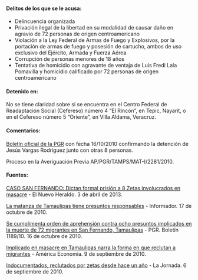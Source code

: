 #### **Delitos de los que se le acusa:**

* Delincuencia organizada
* Privación ilegal de la libertad en su modalidad de causar daño en agravio de 72 personas de origen centroamericano
* Violación a la Ley Federal de Armas de Fuego y Explosivos, por la portación de armas de fuego y posesión de cartucho, ambos de uso exclusivo del Ejército, Armada y Fuerza Aérea
* Corrupción de personas menores de 18 años
* Tentativa de homicidio con agravante de ventaja de Luis Fredi Lala Pomavilla y homicidio calificado por 72 personas de origen centroamericano

#### **Detenido en:**

No se tiene claridad sobre si se encuentra en  el Centro Federal de Readaptación Social (Cefereso) número 4 “El Rincón”, en Tepic, Nayarit, o en el Cefereso número 5 “Oriente”, en Villa Aldama, Veracruz. 
#### **Comentarios:** 

<a href="http://www.pgr.gob.mx/prensa/2007/bol10/Oct/b118910.shtm" target="_blank">Boletín oficial de la PGR</a> con fecha 16/10/2010 confirmando la detención de Jesús Vargas Rodríguez junto con otras 8 personas.</p>
Proceso en la Averiguación Previa AP/PGR/TAMPS/MAT-I/2281/2010. 

#### **Fuentes:**

<a href="http://www.elnuevoheraldo.com/el_valle/editorial/article_fc7d9d96-7c14-5330-8d5a-9fe93959cf0e.html?mode=jqm" target="_blank">CASO SAN FERNANDO: Dictan formal prisión a 8 Zetas involucrados en masacre</a> - El Nuevo Heraldo. 3 de abril de 2013.  

<a href="http://www.informador.com.mx/mexico/2010/241874/6/la-matanza-de-tamaulipas-tiene-presuntos-responsables.htm" target="_blank">La matanza de Tamaulipas tiene presuntos responsables</a> - Informador. 17 de octubre de 2010.

<a href="http://www.pgr.gob.mx/Prensa/2007/bol10/oct/1189.pdf" target="_blank">Se cumplimenta orden de aprehensión contra ocho presuntos implicados en la muerte de 72 migrantes en San Fernando, Tamaulipas</a> - PGR. Boletín 1189/10. 16 de octubre de 2010.

<a href="http://www.americaeconomia.com/politica-sociedad/politica/implicado-en-masacre-de-tamaulipas-narra-la-forma-en-que-reclutan-migrant" target="_blank">Implicado en masacre en Tamaulipas narra la forma en que reclutan a migrantes</a> - América Economía. 9 de septiembre de 2010. 

<a href="http://www.jornada.unam.mx/2010/09/06/politica/003n1pol" target="_blank">Indocumentados, reclutados por zetas desde hace un año</a> - La Jornada. 6 de septiembre de 2010. 